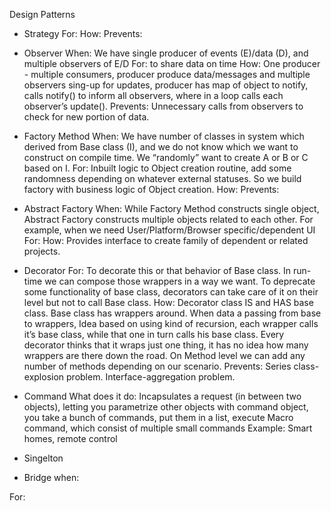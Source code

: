 Design Patterns

- Strategy
For:
How:
Prevents:

- Observer
When: We have single producer of events (E)/data (D), and multiple observers of E/D
For: to share data on time
How: One producer - multiple consumers, producer produce data/messages and multiple observers sing-up for updates, producer has map of object to notify, calls notify() to inform all observers, where in a loop calls each observer’s update().
Prevents: Unnecessary calls from observers to check for new portion of data.

- Factory Method
When: We have number of classes in system which derived from Base class (I), and we do not know which we want to construct on compile time. We “randomly” want to create A or B or C based on I.
For: Inbuilt logic to Object creation routine, add some randomness depending on whatever external statuses. So we build factory with business logic of Object creation.
How:
Prevents:

- Abstract Factory
When: While Factory Method constructs single object, Abstract Factory constructs multiple objects related to each other.
For example, when we need User/Platform/Browser specific/dependent UI
For:
How: Provides interface to create family of dependent or related projects.

- Decorator
For: 	To decorate this or that behavior of Base class. In run-time we can compose those wrappers in a way we want.
	To deprecate some functionality of base class, decorators can take care of it on their level but not to call Base class.
How: Decorator class IS and HAS base class. Base class has wrappers around. When data a passing from base to wrappers, Idea based on using kind of recursion, each wrapper calls it’s base class, while that one in turn calls his base class. Every decorator thinks that it wraps just one thing, it has no idea how many wrappers are there down the road.
On Method level we can add any number of methods depending on our scenario.
Prevents: Series class-explosion problem. Interface-aggregation problem.

- Command
What does it do: Incapsulates a request (in between two objects), letting you parametrize other objects with command object, you take a bunch of commands, put them in a list, execute Macro command, which consist of multiple small commands
Example: Smart homes, remote control

- Singelton

- Bridge
when:

For:
